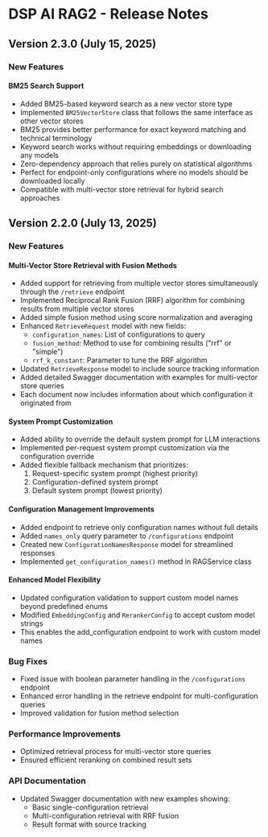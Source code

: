# DSP AI RAG2 - Release Notes

## Version 2.3.0 (July 15, 2025)

### New Features

#### BM25 Search Support
- Added BM25-based keyword search as a new vector store type
- Implemented `BM25VectorStore` class that follows the same interface as other vector stores
- BM25 provides better performance for exact keyword matching and technical terminology
- Keyword search works without requiring embeddings or downloading any models
- Zero-dependency approach that relies purely on statistical algorithms
- Perfect for endpoint-only configurations where no models should be downloaded locally
- Compatible with multi-vector store retrieval for hybrid search approaches

## Version 2.2.0 (July 13, 2025)

### New Features

#### Multi-Vector Store Retrieval with Fusion Methods
- Added support for retrieving from multiple vector stores simultaneously through the `/retrieve` endpoint
- Implemented Reciprocal Rank Fusion (RRF) algorithm for combining results from multiple vector stores
- Added simple fusion method using score normalization and averaging
- Enhanced `RetrieveRequest` model with new fields:
  - `configuration_names`: List of configurations to query
  - `fusion_method`: Method to use for combining results ("rrf" or "simple")
  - `rrf_k_constant`: Parameter to tune the RRF algorithm
- Updated `RetrieveResponse` model to include source tracking information
- Added detailed Swagger documentation with examples for multi-vector store queries
- Each document now includes information about which configuration it originated from

#### System Prompt Customization
- Added ability to override the default system prompt for LLM interactions
- Implemented per-request system prompt customization via the configuration override
- Added flexible fallback mechanism that prioritizes:
  1. Request-specific system prompt (highest priority)
  2. Configuration-defined system prompt
  3. Default system prompt (lowest priority)

#### Configuration Management Improvements
- Added endpoint to retrieve only configuration names without full details
- Added `names_only` query parameter to `/configurations` endpoint
- Created new `ConfigurationNamesResponse` model for streamlined responses
- Implemented `get_configuration_names()` method in RAGService class

#### Enhanced Model Flexibility
- Updated configuration validation to support custom model names beyond predefined enums
- Modified `EmbeddingConfig` and `RerankerConfig` to accept custom model strings
- This enables the add_configuration endpoint to work with custom model names

### Bug Fixes
- Fixed issue with boolean parameter handling in the `/configurations` endpoint
- Enhanced error handling in the retrieve endpoint for multi-configuration queries
- Improved validation for fusion method selection

### Performance Improvements
- Optimized retrieval process for multi-vector store queries
- Ensured efficient reranking on combined result sets

### API Documentation
- Updated Swagger documentation with new examples showing:
  - Basic single-configuration retrieval
  - Multi-configuration retrieval with RRF fusion
  - Result format with source tracking
